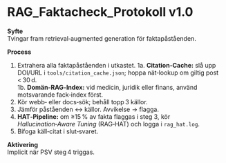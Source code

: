 # RAG_Faktacheck_Protokoll v1.0

**Syfte**  
Tvingar fram retrieval‑augmented generation för faktapåståenden.

**Process**  
1. Extrahera alla faktapåståenden i utkastet.
  1a. **Citation‑Cache:** slå upp DOI/URL i `tools/citation_cache.json`; hoppa nät‑lookup om giltig post < 30 d.  
  1b. **Domän‑RAG‑Index:** vid medicin, juridik eller finans, använd motsvarande fack‑index först.  
3. Kör webb‑ eller docs‑sök; behåll topp 3 källor.  
4. Jämför påståenden ↔ källor. Avvikelse → flagga.  
5. **HAT‑Pipeline:** om ≥15 % av fakta flaggas i steg 3, kör *Hallucination‑Aware Tuning* (RAG‑HAT) och logga i `rag_hat.log`.  
6. Bifoga käll‑citat i slut‑svaret.

**Aktivering**  
Implicit när PSV steg 4 triggas.
